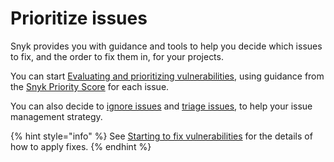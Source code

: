 # Prioritize issues

Snyk provides you with guidance and tools to help you decide which issues to fix, and the order to fix them in, for your projects.

You can start [Evaluating and prioritizing vulnerabilities](evaluating-and-prioritizing-vulnerabilities.md), using guidance from the [Snyk Priority Score](priority-score.md) for each issue.

You can also decide to [ignore issues](ignore-issues.md) and [triage issues](triaging-issues.md), to help your issue management strategy.

{% hint style="info" %}
See [Starting to fix vulnerabilities](../starting-to-fix-vulnerabilities/) for the details of how to apply fixes.
{% endhint %}
